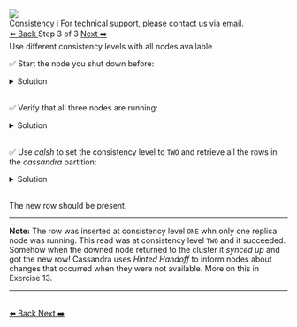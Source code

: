 <!-- TOP -->
<div class="top">
  <img class="scenario-academy-logo" src="https://datastax-academy.github.io/katapod-shared-assets/images/ds-academy-2023.svg" />
  <div class="scenario-title-section">
    <span class="scenario-title">Consistency</span>
    <span class="scenario-subtitle">ℹ️ For technical support, please contact us via <a href="mailto:academy@datastax.com">email</a>.</span>
  </div>
</div>

<!-- NAVIGATION -->
<div id="navigation-top" class="navigation-top">
 <a href='command:katapod.loadPage?[{"step":"step2"}]'
   class="btn btn-dark navigation-top-left">⬅️ Back
 </a>
<span class="step-count"> Step 3 of 3</span>
 <a href='command:katapod.loadPage?[{"step":"finish"}]' 
    class="btn btn-dark navigation-top-right">Next ➡️
  </a>

</div>

<!-- CONTENT -->

<div class="step-title">Use different consistency levels with all nodes available</div>

✅ Start the node you shut down before:
<details class="katapod-details">
  <summary>Solution</summary>

Make sure that you start the right node!
<table class="katapod-table">
  <tr>
    <th>Node (IP)</th>
    <th>Start command</th>
  </tr>
  <tr>
    <td>127.0.0.1</td>
    <td>

```
./node1/bin/cassandra
``` 
</td>
<tr>

  <tr>
    <td>127.0.0.2</td>
    <td>

```
./node2/bin/cassandra
``` 
</td>
<tr>
    
</table>

</details>
<br>

✅ Verify that all three nodes are running:

<details class="katapod-details">
  <summary>Solution</summary>

```
./node3/bin/nodetool status
```

</details>
<br>

✅ Use *cqlsh* to set the consistency level to `TWO` and retrieve all the rows in the *cassandra* partition:

<details class="katapod-details">
  <summary>Solution</summary>

```cql
./node1/bin/cqlsh

USE killrvideo;

CONSISTENCY TWO;

SELECT * FROM killrvideo.videos_by_tag WHERE tag = 'cassandra';
```

</details>
<br>

The new row should be present. 

---
**Note:** The row was inserted at consistency level `ONE` whn only one replica node was running. This read was at consistency level `TWO` and it succeeded. Somehow when the downed node returned to the cluster it *synced up* and got the new row! Cassandra uses *Hinted Handoff* to inform nodes about changes that occurred when they were not available. More on this in Exercise 13.

---

</details>
<br>
<!-- NAVIGATION -->
<div id="navigation-bottom" class="navigation-bottom">
 <a href='command:katapod.loadPage?[{"step":"step2"}]'
   class="btn btn-dark navigation-bottom-left">⬅️ Back
 </a>
  <a href='command:katapod.loadPage?[{"step":"finish"}]' 
    class="btn btn-dark navigation-top-right">Next ➡️
  </a>

</div>
